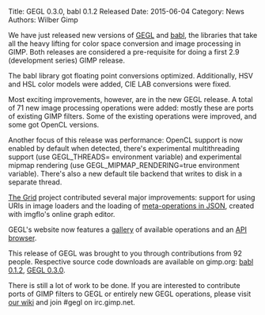 Title: GEGL 0.3.0, babl 0.1.2 Released
Date: 2015-06-04
Category: News
Authors: Wilber Gimp


We have just released new versions of [GEGL](http://gegl.org/) and [babl](http://gegl.org/babl/), the libraries that take all the heavy lifting for color space conversion and image processing in GIMP. Both releases are considered a pre-requisite for doing a first 2.9 (development series) GIMP release.

The babl library got floating point conversions optimized. Additionally, HSV and HSL color models were added, CIE LAB conversions were fixed.

Most exciting improvements, however, are in the new GEGL release. A total of 71 new image processing operations were added: mostly these are ports of existing GIMP filters. Some of the existing operations were improved, and some got OpenCL versions.

Another focus of this release was performance: OpenCL support is now enabled by default when detected, there's experimental multithreading support (use GEGL_THREADS=<number of threads> environment variable) and experimental mipmap rendering (use GEGL_MIPMAP_RENDERING=true environment variable). There's also a new default tile backend that writes to disk in a separate thread.

[The Grid](https://thegrid.io/) project contributed several major improvements: support for using URIs in image loaders and the loading of [meta-operations in JSON](http://www.jonnor.com/2015/01/imgflo-0-3/), created with imgflo's online graph editor.

GEGL's website now features a [gallery](http://gegl.org/operations.html#GEGL%20operations) of available operations and an [API browser](http://gegl.org/operations.html#Gegl).

This release of GEGL was brought to you through contributions from 92 people. Respective source code downloads are available on gimp.org: [babl 0.1.2](http://download.gimp.org/pub/babl/0.1/), [GEGL 0.3.0](http://download.gimp.org/pub/gegl/0.3/).

There is still a lot of work to be done. If you are interested to contribute ports of GIMP filters to GEGL or entirely new GEGL operations, please visit [our wiki](http://wiki.gimp.org/wiki/Hacking:Porting_filters_to_GEGL) and join #gegl on irc.gimp.net.
